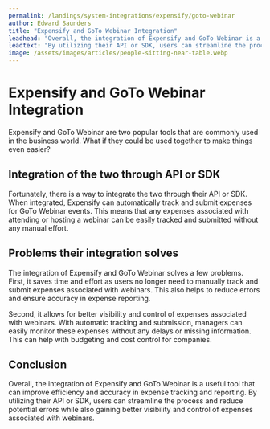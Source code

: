```yaml
---
permalink: /landings/system-integrations/expensify/goto-webinar
author: Edward Saunders
title: "Expensify and GoTo Webinar Integration"
leadhead: "Overall, the integration of Expensify and GoTo Webinar is a useful tool that can improve efficiency and accuracy in expense tracking and reporting"
leadtext: "By utilizing their API or SDK, users can streamline the process and reduce potential errors while also gaining better visibility and control of expenses associated with webinars."
image: /assets/images/articles/people-sitting-near-table.webp
---
```

<div class="arttext">	<h1>Expensify and GoTo Webinar Integration</h1>
	<p>Expensify and GoTo Webinar are two popular tools that are commonly used in the business world. What if they could be used together to make things even easier?</p>
	<h2>Integration of the two through API or SDK</h2>
	<p>Fortunately, there is a way to integrate the two through their API or SDK. When integrated, Expensify can automatically track and submit expenses for GoTo Webinar events. This means that any expenses associated with attending or hosting a webinar can be easily tracked and submitted without any manual effort.</p>
	<h2>Problems their integration solves</h2>
	<p>The integration of Expensify and GoTo Webinar solves a few problems. First, it saves time and effort as users no longer need to manually track and submit expenses associated with webinars. This also helps to reduce errors and ensure accuracy in expense reporting.</p>
	<p>Second, it allows for better visibility and control of expenses associated with webinars. With automatic tracking and submission, managers can easily monitor these expenses without any delays or missing information. This can help with budgeting and cost control for companies.</p>
	<h2>Conclusion</h2>
	<p>Overall, the integration of Expensify and GoTo Webinar is a useful tool that can improve efficiency and accuracy in expense tracking and reporting. By utilizing their API or SDK, users can streamline the process and reduce potential errors while also gaining better visibility and control of expenses associated with webinars.</p>
</div>